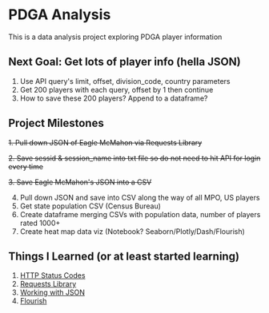 # PDGA Analysis
This is a data analysis project exploring PDGA player information

## Next Goal: Get lots of player info (hella JSON)
1. Use API query's limit, offset, division_code, country parameters
2. Get 200 players with each query, offset by 1 then continue
3. How to save these 200 players? Append to a dataframe?

## Project Milestones
~~1. Pull down JSON of Eagle McMahon via Requests Library~~

~~2. Save sessid & session_name into txt file so do not need to hit API for login every time~~

~~3. Save Eagle McMahon's JSON into a CSV~~

4. Pull down JSON and save into CSV along the way of all MPO, US players
6. Get state population CSV (Census Bureau)
7. Create dataframe merging CSVs with population data, number of players rated 1000+
8. Create heat map data viz (Notebook? Seaborn/Plotly/Dash/Flourish)

## Things I Learned (or at least started learning)
1. [HTTP Status Codes](https://www.restapitutorial.com/httpstatuscodes.html)
2. [Requests Library](https://requests.readthedocs.io/en/master/)
3. [Working with JSON](https://www.geeksforgeeks.org/convert-json-to-csv-in-python/)
4. [Flourish](https://flourish.studio/visualisations/maps/?utm_source=showcase&utm_campaign=visualisation/4424060)